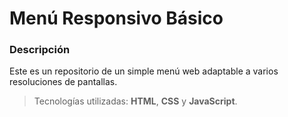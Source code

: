# Menú Responsivo Básico

### Descripción
Este es un repositorio de un simple menú web adaptable a varios resoluciones de pantallas.

> Tecnologías utilizadas: **HTML**, **CSS** y **JavaScript**. 
